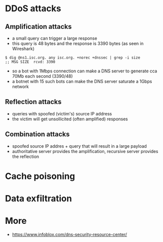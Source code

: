 # DDoS attacks

## Amplification attacks

* a small query can trigger a large response
* this query is 48 bytes and the response is 3390 bytes (as seen in Wireshark)

```
$ dig @ns1.isc.org. any isc.org. +norec +dnssec | grep -i size
;; MSG SIZE  rcvd: 3390
```

* so a bot with 1Mbps connection can make a DNS server to generate cca 70Mb each second (3390/48)
* a botnet with 15 such bots can make the DNS server saturate a 1Gbps network

## Reflection attacks

* queries with spoofed (victim's) source IP address
* the victim will get unsollicited (often amplified) responses

## Combination attacks

* spoofed source IP addres + query that will result in a large payload
* authoritative server provides the amplification, recursive server provides the reflection

# Cache poisoning

# Data exfiltration

# More

* https://www.infoblox.com/dns-security-resource-center/
